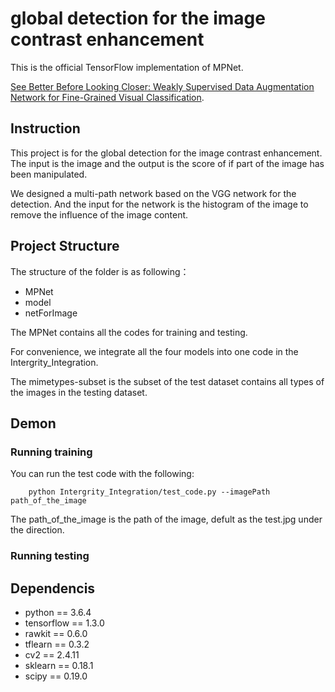 # global detection for the image contrast enhancement


This is the official TensorFlow implementation of MPNet.

[See Better Before Looking Closer: Weakly Supervised Data Augmentation Network for Fine-Grained Visual Classification](https://arxiv.org/abs/1901.09891). 

## Instruction

This project is for the global detection for the image contrast enhancement. The input is the image and the output is the score of if part of the image has been manipulated.

We designed a multi-path network based on the VGG network for the detection. And the input for the network is the histogram of the image to remove the influence of the image content.

## Project Structure

The structure of the folder is as following：

+ MPNet	
+ model   
+ netForImage

The MPNet contains all the codes for training and testing.

 For convenience, we integrate all the four models into one code in the Intergrity_Integration.

The mimetypes-subset is the subset of the test dataset contains all types of the images in the testing dataset.

## Demon

### Running training
You can run the test code with the following:
```
    python Intergrity_Integration/test_code.py --imagePath path_of_the_image  
```
The path_of_the_image is the path of the image, defult as the test.jpg under the direction.

### Running testing

## Dependencis
+ python == 3.6.4
+ tensorflow == 1.3.0
+ rawkit == 0.6.0
+ tflearn == 0.3.2
+ cv2 == 2.4.11
+ sklearn == 0.18.1
+ scipy == 0.19.0
